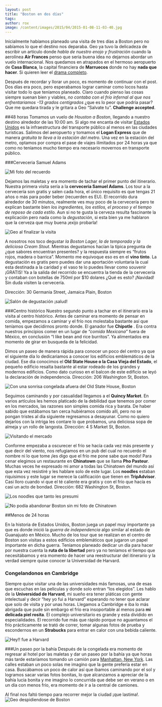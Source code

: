 ```yaml
---
layout: post
title: "Boston en dos días"
tags: 
author: rox
image: /content/images/2015/04/2015-01-08-11-03-40.jpg
---
```

Inicialmente habíamos planeado una visita de tres días a Boston pero no sabíamos lo que el destino nos deparaba. Geo ya tuvo la delicadeza de escribir un artículo donde *habla de nuestro enojo y frustración* cuando la aerolínea **Air Frances** penso que seria buena idea no dejarnos abordar un vuelo internacional. Nos quedamos en atrapados en el hermoso aeropuerto de **Casa Blanca**, la capital financiera de **Marruecos** donde no hay **nada que hacer**. Si quieren leer el [drama completo](/air-france-y-sus-giros).

Después de recordar y llorar un poco, es momento de continuar con el post. Dos días era poco, pero esperabamos lograr caminar como locos hasta visitar todo lo que teníamos planeado. Claro cuando pienso las cosas siempre suenan bien y viables, *no contaba con el frío infernal al que nos enfrentariamos -13 grados centígrados* ¿que es lo peor que podría pasar? Que me quedara tirada y le gritara a Geo “Salvate tu”. **Challenge accepted**.

##48 horas
Tomamos un vuelo de *Houston a Boston*, llegando a nuestro destino alrededor de las 10:00 am. Si algo me encanta de visitar [Estados Unidos](/tag/estados-unidos) es la infraestructura del transporte público al menos en las ciudades turísticas. Salimos del aeropuerto y tomamos el **Logan Express** que de manera *gratuita te lleva a la estación del metro*. Una vez en la estación del metro, optamos por compra el pase de viajes ilimitados por 24 horas ya que como no teníamos mucho tiempo era necesario movernos en transporte público.

###Cerveceria Samuel Adams

![Mi foto del recuerdo](/content/images/2015/04/2015-01-07-13-05-25.jpg)

Dejamos las maletas y era momento de tachar el primer punto del itinerario. Nuestra primera visita sería a la **cerveceria Samuel Adams**. Los tour a la cervecería son gratis y salen cada hora, el único requisito es que tengas 21 años o más para poder beber (recuerden es EU). El recorrido dura alrededor de 30 minutos, realmente ves muy poco de la cervecería pero te explican bastante bien *los ingredientes, los estilos, el proceso y el tiempo de reposo de cada estilo.* Aun si no te gusta la cerveza resulta fascinante la explicación pero nada como la *degustación*, si esta bien ya me hablaron que la cerveza que muy buena ¡exijo probarla!

![Geo al finalizar la visita](/content/images/2015/04/2015-01-07-14-10-20.jpg)

A nosotros nos toco degustar *la Boston Lager, la de temporada y la deliciosa Cream Stout*. Mientras degustamos hacían la típica pregunta de ¿que sabores encuentran presentes? y la respuesta siempre es “frutos rojos, madera o barrica”. Momento me equivoque eso es en el **vino tinto**. La degustación es gratis pero puedes dar una aportación voluntaria la cual esta destinada a la caridad y el vaso te lo puedes llevar como souvenir ¡GRATIS! Ya a la salida del recorrido se encuentra la tienda de la cervecería y contaban con botellas de 750ml por $10 dolares ¿Qué es esto? ¡Navidad! Sin duda visiten la cervecería. 

Dirección: 30 Germania Street, Jamaica Plain, Boston

![Salón de degustación ¡salud!](/content/images/2015/04/2015-01-07-13-27-56.jpg)

###Centro histórico
Nuestro segundo punto a tachar en el itinerario era la visita al centro histórico. Antes de caminar era momento de pensar en comida, empezamos a caminar y el frío nos molestaba bastante así que teníamos que decidirnos pronto donde. El ganador fue **Chipotle** . Era contra nuestros principios comer en un lugar de *“comida Mexicana”* fuera de México, en conclusión “I like bean and rice burritos”. Ya alimentados era momento de girar en busqueda de la felicidad.

Dimos un paseo de manera rápida para conocer un poco del centro ya que el siguiente día lo dedicariamos a conocer los edificios emblemáticos de la ciudad. Ese dia conocimos el **Old State House o la Casa Vieja del Estado**, el pequeño edificio resalta bastante al estar rodeado de los grandes y modernos edificios. Como dato curioso en el balcon de este edificio se leyó la declaración de independencia. Dirección: 206 Washington St, Boston.

![Con una sonrisa congelada afuera del Old State House, Boston](/content/images/2015/04/2015-01-07-15-14-04.jpg)

Seguimos caminando y por casualidad llegamos a el **Quincy Market**. En varios artículos les hemos platicado de la debilidad que tenemos por comer en los mercados, las razones son simples comida rica y barata. De haber sabido que estábamos tan cerca hubiéramos comido allí, pero no se pongan tristes al día siguiente regresamos a desayunar. Como no quiero dejarlos con la intriga les contare lo que probamos, una deliciosa sopa de almeja y un rollo de langosta. Dirección: 4 S Market St, Boston.

![Visitando el mercado](/content/images/2015/04/2015-01-07-15-20-19.jpg)

Conforme empezaba a oscurecer el frío se hacía cada vez más presente y que decir del viento, nos refugiamos en un pub del cual no recuerdo el nombre ni lo que tome ¡les digo que el frío me pone sabe que modo! Para cenar elegimos un restaurante en **Chinatown** que se llama **Pho Pasteur**. Muchas veces he expresado mi amor a todas las Chinatown del mundo así que esta vez resistiré y les hablare solo de este lugar. Los **noodles** estaban riquisimos y este lugar se merece la calificación que tienen en **TripAdvisor**. Casi lloro cuando vi que el té caliente era gratis y con el frío que hacía es casi un acto de bondad. Dirección: 682 Washington St, Boston.

![Los noodles que tanto les presumi](/content/images/2015/04/2015-01-07-19-52-13.jpg)

![No podía abandonar Boston sin mi foto de Chinatown](/content/images/2015/04/2015-01-08-12-14-06.jpg)

##Menos de 24 horas

En la historia de Estados Unidos, Boston juega un papel muy importante ya que es donde inició la *guerra de independencia* algo similar al estado de Guanajuato en México. Mucho de los tour que se realizan en el centro de Boston son visitas a estos edificios emblemáticos que jugaron un papel importante en dicha guerra. Teníamos planeado dedicar un día para hacer por nuestra cuenta la **ruta de la libertad** pero ya no teníamos el tiempo que necesitábamos y era momento de hacer una reestructurar del itinerario y la verdad siempre quise conocer la Universidad de Harvard.

### Congelandonos en Cambridge
Siempre quise visitar una de las universidades más famosas, una de esas que escuchas en las peliculas y donde solo entran “los elegidos”. Les hablo de la **Universidad de Harvard**, mi sueño era tener pláticas con gente intelectual y decir “hey yo fui a Harvard” esperando no tener que aclarar que solo de visita y por unas horas. Llegamos a Cambridge e iba lo más abrigada que pude sin embargo el frío era insoportable al menos para **mi delicada piel rosita**. El complejo universitario es grande y esta dividido en especialidades. El recorrido fue más que rápido porque no aguantamos el frío prácticamente se trató de correr, tomar algunas fotos de prueba y escondernos en un **Strabucks** para entrar en calor con una bebida caliente.

![Hey!! fue a Harvard](/content/images/2015/04/2015-01-08-08-12-11.jpg)

###Un paseo por la bahía
Después de la congelada era momento de regresar al hotel por las maletas y dar un paseo por la bahía ya que horas más tarde estaríamos tomando un camión para [Manhattan, New York](/tag/new-york/). Las calles estaban un poco solas me imagino que la gente prefería estar en casa. Buscábamos un poco de calor así que íbamos caminando por el sol y logramos sacar varias fotos bonitas, lo que alcanzamos a apreciar de la bahía lucia bonita y me imagino lo concurrida que debe ser en verano o en un día con menos frío, era momento de ir a la central de camiones. 

Al final nos faltó tiempo para recorrer mejor la ciudad ¡que lastima!.
![Geo despidiendose de Boston](/content/images/2015/04/2015-01-08-11-02-28.jpg)

